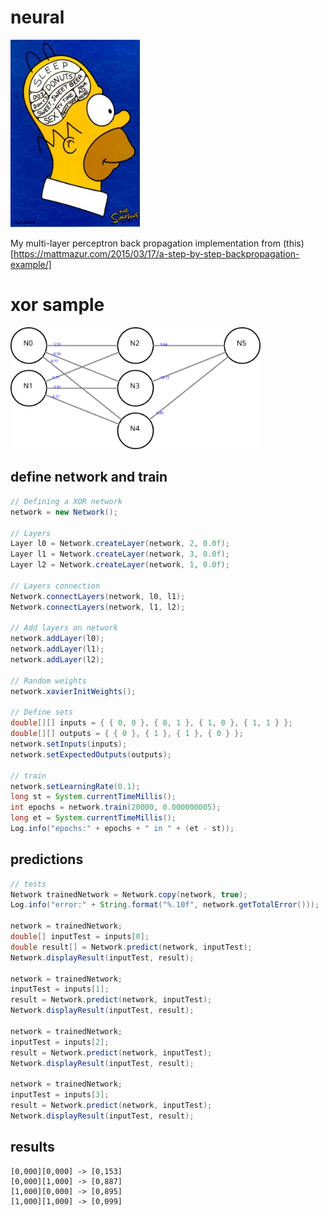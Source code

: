 # neural

<img src="homer.jpg" height="300">

My multi-layer perceptron back propagation implementation from (this)[https://mattmazur.com/2015/03/17/a-step-by-step-backpropagation-example/]

# xor sample
<img src="xor.png" width="400" >

## define network and train

```java
// Defining a XOR network
network = new Network();

// Layers
Layer l0 = Network.createLayer(network, 2, 0.0f);
Layer l1 = Network.createLayer(network, 3, 0.0f);
Layer l2 = Network.createLayer(network, 1, 0.0f);

// Layers connection
Network.connectLayers(network, l0, l1);
Network.connectLayers(network, l1, l2);

// Add layers on network
network.addLayer(l0);
network.addLayer(l1);
network.addLayer(l2);

// Random weights
network.xavierInitWeights();

// Define sets
double[][] inputs = { { 0, 0 }, { 0, 1 }, { 1, 0 }, { 1, 1 } };
double[][] outputs = { { 0 }, { 1 }, { 1 }, { 0 } };
network.setInputs(inputs);
network.setExpectedOutputs(outputs);

// train
network.setLearningRate(0.1);
long st = System.currentTimeMillis();
int epochs = network.train(20000, 0.000000005);
long et = System.currentTimeMillis();
Log.info("epochs:" + epochs + " in " + (et - st));
```
## predictions
```java
// tests
Network trainedNetwork = Network.copy(network, true);
Log.info("error:" + String.format("%.10f", network.getTotalError()));

network = trainedNetwork;
double[] inputTest = inputs[0];
double result[] = Network.predict(network, inputTest);
Network.displayResult(inputTest, result);

network = trainedNetwork;
inputTest = inputs[1];
result = Network.predict(network, inputTest);
Network.displayResult(inputTest, result);

network = trainedNetwork;
inputTest = inputs[2];
result = Network.predict(network, inputTest);
Network.displayResult(inputTest, result);

network = trainedNetwork;
inputTest = inputs[3];
result = Network.predict(network, inputTest);
Network.displayResult(inputTest, result);
```

## results
```
[0,000][0,000] -> [0,153]
[0,000][1,000] -> [0,887]
[1,000][0,000] -> [0,895]
[1,000][1,000] -> [0,099]
```
